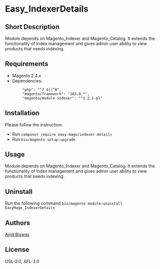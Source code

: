 # Easy_IndexerDetails

## Short Description
Module depends on Magento_Indexer and Magento_Catalog.
It extends the functionality of Index management and gives admin user ability to view products that needs indexing.

## Requirements
- Magento 2.4.x
- Dependencies:
```
        "php": "^7.4||^8",
        "magento/framework": "103.0.*",
        "magento/module-indexer": "^1.2.1-p1"
```

## Installation
Please follow the instruction:

- Run `composer require easy-mage/indexer-details`
- Run `bin/magento setup:upgrade`

## Usage
Module depends on Magento_Indexer and Magento_Catalog.
It extends the functionality of Index management and gives admin user ability to view products that needs indexing.

## Uninstall
Run the following command `bin/magento module:uninstall EasyMage_IndexerDetails`

## Authors
[Amit Biswas](amit.biswas.webdev@gmail.com)

## License
OSL-3.0, AFL-3.0
